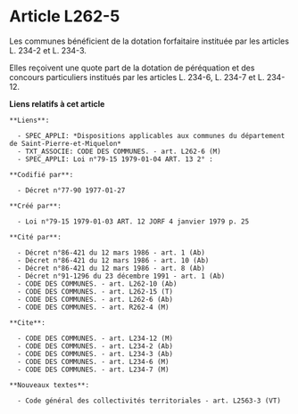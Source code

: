 # Article L262-5

Les communes bénéficient de la dotation forfaitaire instituée par les articles L. 234-2 et L. 234-3.

Elles reçoivent une quote part de la dotation de péréquation et des concours particuliers institués par les articles L.
234-6, L. 234-7 et L. 234-12.

**Liens relatifs à cet article**

	**Liens**:

	  - SPEC_APPLI: *Dispositions applicables aux communes du département de Saint-Pierre-et-Miquelon*
	  - TXT_ASSOCIE: CODE DES COMMUNES. - art. L262-6 (M)
	  - SPEC_APPLI: Loi n°79-15 1979-01-04 ART. 13 2° :

	**Codifié par**:

	  - Décret n°77-90 1977-01-27

	**Créé par**:

	  - Loi n°79-15 1979-01-03 ART. 12 JORF 4 janvier 1979 p. 25

	**Cité par**:

	  - Décret n°86-421 du 12 mars 1986 - art. 1 (Ab)
	  - Décret n°86-421 du 12 mars 1986 - art. 10 (Ab)
	  - Décret n°86-421 du 12 mars 1986 - art. 8 (Ab)
	  - Décret n°91-1296 du 23 décembre 1991 - art. 1 (Ab)
	  - CODE DES COMMUNES. - art. L262-10 (Ab)
	  - CODE DES COMMUNES. - art. L262-15 (T)
	  - CODE DES COMMUNES. - art. L262-6 (Ab)
	  - CODE DES COMMUNES. - art. R262-4 (M)

	**Cite**:

	  - CODE DES COMMUNES. - art. L234-12 (M)
	  - CODE DES COMMUNES. - art. L234-2 (Ab)
	  - CODE DES COMMUNES. - art. L234-3 (Ab)
	  - CODE DES COMMUNES. - art. L234-6 (M)
	  - CODE DES COMMUNES. - art. L234-7 (M)

	**Nouveaux textes**:

	  - Code général des collectivités territoriales - art. L2563-3 (VT)
